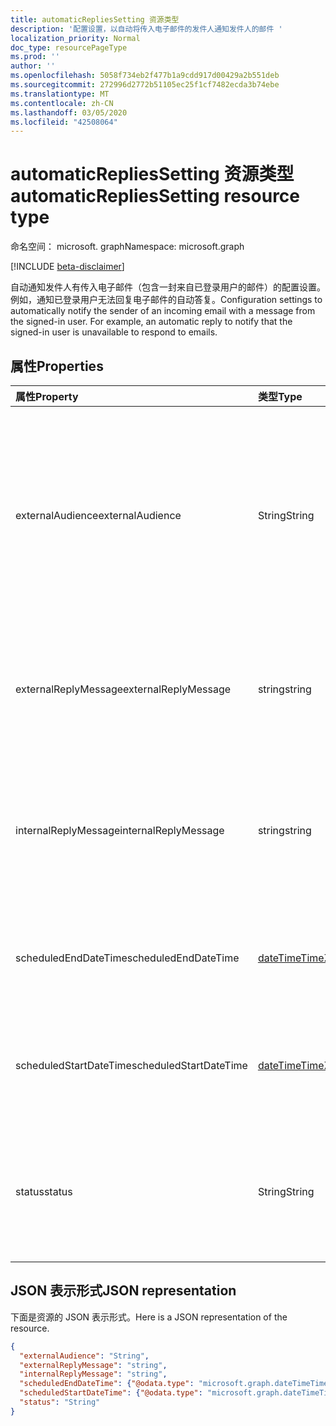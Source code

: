 ```yaml
---
title: automaticRepliesSetting 资源类型
description: '配置设置，以自动将传入电子邮件的发件人通知发件人的邮件 '
localization_priority: Normal
doc_type: resourcePageType
ms.prod: ''
author: ''
ms.openlocfilehash: 5058f734eb2f477b1a9cdd917d00429a2b551deb
ms.sourcegitcommit: 272996d2772b51105ec25f1cf7482ecda3b74ebe
ms.translationtype: MT
ms.contentlocale: zh-CN
ms.lasthandoff: 03/05/2020
ms.locfileid: "42508064"
---
```

# <a name="automaticrepliessetting-resource-type"></a><span data-ttu-id="20c4d-103">automaticRepliesSetting 资源类型</span><span class="sxs-lookup"><span data-stu-id="20c4d-103">automaticRepliesSetting resource type</span></span>

<span data-ttu-id="20c4d-104">命名空间： microsoft. graph</span><span class="sxs-lookup"><span data-stu-id="20c4d-104">Namespace: microsoft.graph</span></span>

[!INCLUDE [beta-disclaimer](../../includes/beta-disclaimer.md)]

<span data-ttu-id="20c4d-p101">自动通知发件人有传入电子邮件（包含一封来自已登录用户的邮件）的配置设置。例如，通知已登录用户无法回复电子邮件的自动答复。</span><span class="sxs-lookup"><span data-stu-id="20c4d-p101">Configuration settings to automatically notify the sender of an incoming email with a message from the signed-in user. For example, an automatic reply to notify that the signed-in user is unavailable to respond to emails.</span></span> 


## <a name="properties"></a><span data-ttu-id="20c4d-107">属性</span><span class="sxs-lookup"><span data-stu-id="20c4d-107">Properties</span></span>
| <span data-ttu-id="20c4d-108">属性</span><span class="sxs-lookup"><span data-stu-id="20c4d-108">Property</span></span>     | <span data-ttu-id="20c4d-109">类型</span><span class="sxs-lookup"><span data-stu-id="20c4d-109">Type</span></span>   |<span data-ttu-id="20c4d-110">说明</span><span class="sxs-lookup"><span data-stu-id="20c4d-110">Description</span></span>|
|:---------------|:--------|:----------|
|<span data-ttu-id="20c4d-111">externalAudience</span><span class="sxs-lookup"><span data-stu-id="20c4d-111">externalAudience</span></span>|<span data-ttu-id="20c4d-112">String</span><span class="sxs-lookup"><span data-stu-id="20c4d-112">String</span></span>| <span data-ttu-id="20c4d-p102">如果 **Status** 是 \*\*\*\* 或 `AlwaysEnabled`，则表示将接收 `Scheduled` 的已登录用户组织外部的受众组。可能的值是：`none`、`contactsOnly`、`all`。</span><span class="sxs-lookup"><span data-stu-id="20c4d-p102">The set of audience external to the signed-in user's organization who will receive the **ExternalReplyMessage**, if **Status** is `AlwaysEnabled` or `Scheduled`. Possible values are: `none`, `contactsOnly`, `all`.</span></span>|
|<span data-ttu-id="20c4d-115">externalReplyMessage</span><span class="sxs-lookup"><span data-stu-id="20c4d-115">externalReplyMessage</span></span>|<span data-ttu-id="20c4d-116">string</span><span class="sxs-lookup"><span data-stu-id="20c4d-116">string</span></span>|<span data-ttu-id="20c4d-117">如果 **Status** 是 `AlwaysEnabled` 或 `Scheduled`，则表示发送给指定外部受众的自动答复。</span><span class="sxs-lookup"><span data-stu-id="20c4d-117">The automatic reply to send to the specified external audience, if **Status** is `AlwaysEnabled` or `Scheduled`.</span></span>|
|<span data-ttu-id="20c4d-118">internalReplyMessage</span><span class="sxs-lookup"><span data-stu-id="20c4d-118">internalReplyMessage</span></span>|<span data-ttu-id="20c4d-119">string</span><span class="sxs-lookup"><span data-stu-id="20c4d-119">string</span></span>|<span data-ttu-id="20c4d-120">如果 **Status** 为 `AlwaysEnabled` 或 `Scheduled`，则表示发送给已登录用户组织内部受众的自动答复。</span><span class="sxs-lookup"><span data-stu-id="20c4d-120">The automatic reply to send to the audience internal to the signed-in user's organization, if **Status** is `AlwaysEnabled` or `Scheduled`.</span></span> |
|<span data-ttu-id="20c4d-121">scheduledEndDateTime</span><span class="sxs-lookup"><span data-stu-id="20c4d-121">scheduledEndDateTime</span></span>|[<span data-ttu-id="20c4d-122">dateTimeTimeZone</span><span class="sxs-lookup"><span data-stu-id="20c4d-122">dateTimeTimeZone</span></span>](datetimetimezone.md)|<span data-ttu-id="20c4d-123">如果 **Status** 设置为 `Scheduled`，则自动答复的日期和时间设置为结束。</span><span class="sxs-lookup"><span data-stu-id="20c4d-123">The date and time that automatic replies are set to end, if **Status** is set to `Scheduled`.</span></span> |
|<span data-ttu-id="20c4d-124">scheduledStartDateTime</span><span class="sxs-lookup"><span data-stu-id="20c4d-124">scheduledStartDateTime</span></span>|[<span data-ttu-id="20c4d-125">dateTimeTimeZone</span><span class="sxs-lookup"><span data-stu-id="20c4d-125">dateTimeTimeZone</span></span>](datetimetimezone.md)|<span data-ttu-id="20c4d-126">如果 **Status** 设置为 `Scheduled`，则自动答复的日期和时间设置为开始。</span><span class="sxs-lookup"><span data-stu-id="20c4d-126">The date and time that automatic replies are set to begin, if **Status** is set to `Scheduled`.</span></span>|
|<span data-ttu-id="20c4d-127">status</span><span class="sxs-lookup"><span data-stu-id="20c4d-127">status</span></span>|<span data-ttu-id="20c4d-128">String</span><span class="sxs-lookup"><span data-stu-id="20c4d-128">String</span></span>|<span data-ttu-id="20c4d-p103">自动答复的配置状态。可能的值是：`disabled`、`alwaysEnabled`、`scheduled`。</span><span class="sxs-lookup"><span data-stu-id="20c4d-p103">Configurations status for automatic replies. Possible values are: `disabled`, `alwaysEnabled`, `scheduled`.</span></span>|

## <a name="json-representation"></a><span data-ttu-id="20c4d-131">JSON 表示形式</span><span class="sxs-lookup"><span data-stu-id="20c4d-131">JSON representation</span></span>

<span data-ttu-id="20c4d-132">下面是资源的 JSON 表示形式。</span><span class="sxs-lookup"><span data-stu-id="20c4d-132">Here is a JSON representation of the resource.</span></span>

<!-- {
  "blockType": "resource",
  "optionalProperties": [

  ],
  "@odata.type": "microsoft.graph.automaticRepliesSetting"
}-->

```json
{
  "externalAudience": "String",
  "externalReplyMessage": "string",
  "internalReplyMessage": "string",
  "scheduledEndDateTime": {"@odata.type": "microsoft.graph.dateTimeTimeZone"},
  "scheduledStartDateTime": {"@odata.type": "microsoft.graph.dateTimeTimeZone"},
  "status": "String"
}

```

<!-- uuid: 8fcb5dbc-d5aa-4681-8e31-b001d5168d79
2015-10-25 14:57:30 UTC -->
<!--
{
  "type": "#page.annotation",
  "description": "automaticRepliesSetting resource",
  "keywords": "",
  "section": "documentation",
  "tocPath": "",
  "suppressions": []
}
-->

